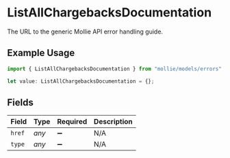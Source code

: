 # ListAllChargebacksDocumentation

The URL to the generic Mollie API error handling guide.

## Example Usage

```typescript
import { ListAllChargebacksDocumentation } from "mollie/models/errors";

let value: ListAllChargebacksDocumentation = {};
```

## Fields

| Field              | Type               | Required           | Description        |
| ------------------ | ------------------ | ------------------ | ------------------ |
| `href`             | *any*              | :heavy_minus_sign: | N/A                |
| `type`             | *any*              | :heavy_minus_sign: | N/A                |